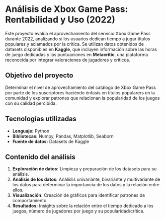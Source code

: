 # Análisis de Xbox Game Pass: Rentabilidad y Uso (2022)

Este proyecto evalúa el aprovechamiento del servicio Xbox Game Pass durante 2022, analizando si los usuarios dedican tiempo a jugar títulos populares y aclamados por la crítica. Se utilizan datos obtenidos de datasets disponibles en **Kaggle**, que incluyen información sobre las horas de juego dedicadas y las puntuaciones en **Metacritic**, una plataforma reconocida por integrar valoraciones de jugadores y críticos.  

## Objetivo del proyecto
Determinar el nivel de aprovechamiento del catálogo de Xbox Game Pass por parte de los suscriptores haciéndo énfasis en títulos popularers en la comunidad y explorar patrones que relacionan la popularidad de los juegos con su calidad percibida.  

## Tecnologías utilizadas
- **Lenguaje:** Python  
- **Bibliotecas:** Numpy, Pandas, Matplotlib, Seaborn  
- **Fuente de datos:** Datasets de Kaggle  

## Contenido del análisis
1. **Exploración de datos:** Limpieza y preparación de los datasets para su análisis.  
2. **Análisis de los datos:** Análislis univariante, bivariante y multivariante de los datos para determinar la importancia  de  los datos y la relación entre ellos.
3. **Visualización:** Creación de gráficos para identificar patrones de comportamiento.  
4. **Resultados:** Insights sobre la relación entre el tiempo dedicado a los juegos, número de jugadores por juego y su popularidad/crítica.  
